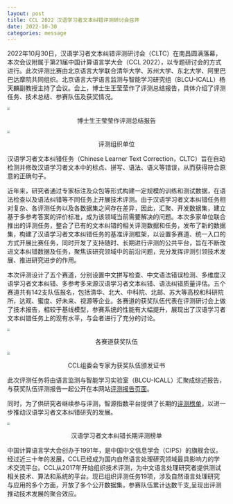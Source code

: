 ```yaml
---
layout: post
title: CCL 2022 汉语学习者文本纠错评测研讨会召开
date: 2022-10-30
categories: message
---
```

2022年10月30日，汉语学习者文本纠错评测研讨会（CLTC）在南昌圆满落幕，本次会议附属于第21届中国计算语言学大会（CCL 2022），以专题研讨会的方式进行。此次评测比赛由北京语言大学联合清华大学、苏州大学、东北大学、阿里巴巴达摩院共同组织。北京语言大学语言监测与智能学习研究组（BLCU-ICALL）杨天麟副教授主持了会议。会上，博士生王莹莹作了评测总结报告，具体介绍了评测任务、技术总结、参赛队伍及获奖情况。

<img src="/CCL2022-CLTC/assets/CLTC2022-oral-1.jpg" style="zoom:40%;" />

<center><figure>博士生王莹莹作评测总结报告</figure></center>

<img src="/CCL2022-CLTC/assets/CLTC2022-oral-2.jpg" style="zoom:40%;" />

<center><figure>评测组织单位</figure></center>

汉语学习者文本纠错任务（Chinese Learner Text Correction，CLTC）旨在自动检测并修改汉语学习者文本中的标点、拼写、语法、语义等错误，从而获得符合原意的正确句子。



近年来，研究者通过专家标注及众包等形式构建一定规模的训练和测试数据，在语法检查以及语法纠错等不同任务上开展技术评测。由于汉语学习者文本纠错任务相对复杂、各评测任务以及各数据集之间存在差异，因此，汇聚、开发数据集，建立基于多参考答案的评价标准，成为该领域当前需要解决的问题。本次多家单位联合推出的评测任务，整合了已有的文本纠错的相关评测数据和任务，发布了新的数据集，构建了汉语学习者文本纠错任务的基准评测框架，以设置多赛道、统一入口的方式开展比赛任务，同时开发了支持随时、长期进行评测的公共平台，旨在不断改进文本纠错数据及任务，聚焦该研究领域中的前沿问题，充分发挥评测引领技术发展、推进研究进步的作用。



本次评测设计了五个赛道，分别设置中文拼写检查、中文语法错误检测、多维度汉语学习者文本纠错、多参考多来源汉语学习者文本纠错、语法纠错质量评估。五个赛道共有142支队伍报名，包括清华、北大、中科院、北邮、苏大等高校和科研院所，达观、蜜度、好未来、视源等企业。各赛道的获奖队伍代表在评测研讨会上做了技术报告，相较于基线模型，参赛系统的性能有大幅提升，展现出了汉语学习者文本纠错任务上的现有水平，与会者进行了充分的讨论。

<img src="/CCL2022-CLTC/assets/CLTC2022-oral-3.jpg" style="zoom:40%;" />

<center><figure>各赛道获奖队伍</figure></center>

<img src="/CCL2022-CLTC/assets/CLTC2022-oral-4.jpg" style="zoom:40%;" />

<center><figure>CCL组委会专家为获奖队伍颁发证书</figure></center>



此次评测任务将由语言监测与智能学习实验室（BLCU-ICALL）汇聚成综述报告，与获奖队伍评测报告一起公开在本网站[评测报告页面](https://blcuicall.org/CCL2022-CLTC/report/)。


同时，为了供研究者继续参与评测，智源指数平台提供了长期的[评测榜单](http://cuge.baai.ac.cn/#/ccl_yaclc)，以进一步推动汉语学习者文本纠错研究的发展。

<img src="/CCL2022-CLTC/assets/CLTC2022-oral-5.jpg" style="zoom:40%;" />
<center><figure>汉语学习者文本纠错长期评测榜单</figure></center>

中国计算语言学大会创办于1991年，是中国中文信息学会（CIPS）的旗舰会议。经过近三十年的发展，CCL已经成为国内自然语言处理研究领域最具影响力的学术交流平台。CCL从2017年开始组织技术评测，为中文语言处理研究者提供测试相关技术、算法和系统的平台。现已组织评测任务19项，涉及自然语言处理研究与应用的多个方面，开放了多个公开数据集，参赛队伍累计达数千支,呈现出评测推动技术发展的聚合效应。